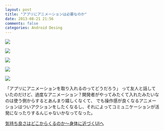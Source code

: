 ```yaml
---
layout: post
title: "アプリにアニメーションは必要なのか"
date: 2013-08-21 21:56
comments: false
categories: Android Desing
---
```


![](http://i.imgur.com/t3u9Ucc.gif)

![](http://i.imgur.com/IoWbato.gif)

![](http://i.imgur.com/aUsHSCo.gif)

![](http://i.imgur.com/mQp4sYq.gif)

![](http://hyper-text.org/img/post/css_tumblr_mobile_app_ui_01.gif)

「アプリにアニメーションを取り入れるのってどうだろう」
って友人と話していたのだけど、過度なアニメーション？開発者がやってみたくて入れたみたいなのは使う側からするとあんまり嬉しくなくて、
でも操作感が良くなるアニメーションはついアクションをしたくなるし、それによってコミュニケーションが活発になったりするんじゃないかなってなった。

[気持ち良さはどこからくるのか～身体に近づくUIへ](http://gihyo.jp/design/serial/01/ui-ux/0001)
